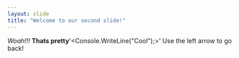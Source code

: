 ```yaml
---
layout: slide
title: "Welcome to our second slide!"
---
```

*Woah!!!* **Thats pretty**'<Console.WriteLine("Cool");>'
Use the left arrow to go back!

